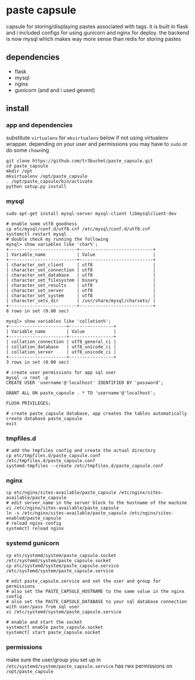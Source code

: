 # paste capsule

capsule for storing/displaying pastes associated with tags. it is built in flask
and i included configs for using gunicorn and nginx for deploy. the backend is now
mysql which makes way more sense than redis for storing pastes

## dependencies
* flask
* mysql
* nginx
* gunicorn (and and i used gevent)

## install

### app and dependencies
substitute `virtualenv` for `mkvirtualenv` below if not using virtualenv wrapper.
depending on your user and permissions you may have to `sudo` or do some `chown`ing
```
git clone https://github.com/tr3buchet/paste_capsule.git
cd paste_capsule
mkdir /opt
mkvirtualenv /opt/paste_capsule
. /opt/paste_capsule/bin/activate
python setup.py install
```

### mysql
```
sudo apt-get install mysql-server mysql-client libmysqlclient-dev

# enable some utf8 goodness
cp etc/mysql/conf.d/utf8.cnf /etc/mysql/conf.d/utf8.cnf
systemctl restart mysql
# double check my running the following
mysql> show variables like 'char%';
+--------------------------+----------------------------+
| Variable_name            | Value                      |
+--------------------------+----------------------------+
| character_set_client     | utf8                       |
| character_set_connection | utf8                       |
| character_set_database   | utf8                       |
| character_set_filesystem | binary                     |
| character_set_results    | utf8                       |
| character_set_server     | utf8                       |
| character_set_system     | utf8                       |
| character_sets_dir       | /usr/share/mysql/charsets/ |
+--------------------------+----------------------------+
8 rows in set (0.00 sec)

mysql> show variables like 'collation%';
+----------------------+-----------------+
| Variable_name        | Value           |
+----------------------+-----------------+
| collation_connection | utf8_general_ci |
| collation_database   | utf8_unicode_ci |
| collation_server     | utf8_unicode_ci |
+----------------------+-----------------+
3 rows in set (0.00 sec)

# create user permissions for app sql user
mysql -u root -p
CREATE USER 'username'@'localhost' IDENTIFIED BY 'password';

GRANT ALL ON paste_capsule . * TO 'username'@'localhost';

FLUSH PRIVILEGES;

# create paste_capsule database, app creates the tables automatically
create database paste_capsule
exit
```

### tmpfiles.d
```
# add the tmpfiles config and create the actual directory
cp etc/tmpfiles.d/paste_capsule.conf /etc/tmpfiles.d/paste_capsule.conf
systemd-tmpfiles --create /etc/tmpfiles.d/paste_capsule.conf
```

### nginx
```
cp etc/nginx/sites-available/paste_capsule /etc/nginx/sites-available/paste_capsule
# edit server_name in the server block to the hostname of the machine
vi /etc/nginx/sites-available/paste_capsule
ln -s /etc/nginx/sites-available/paste_capsule /etc/nginx/sites-enabled/paste_capsule
# reload nginx config
systemctl reload nginx
```

### systemd gunicorn
```
cp etc/systemd/system/paste_capsule.socket /etc/systemd/system/paste_capsule.socket
cp etc/systemd/system/paste_capsule.service /etc/systemd/system/paste_capsule.service

# edit paste_capsule.service and set the user and group for permissions
# also set the PASTE_CAPSULE_HOSTNAME to the same value in the nginx config
# also set the PASTE_CAPSULE_DATABASE to your sql database connection with user/pass from sql user
vi /etc/systemd/system/paste_capsule.service

# enable and start the socket
systemctl enable paste_capsule.socket
systemctl start paste_capsule.socket
```

### permissions
make sure the user/group you set up in `/etc/systemd/system/paste_capsule.service` has
rwx permissions on `/opt/paste_capsule`
